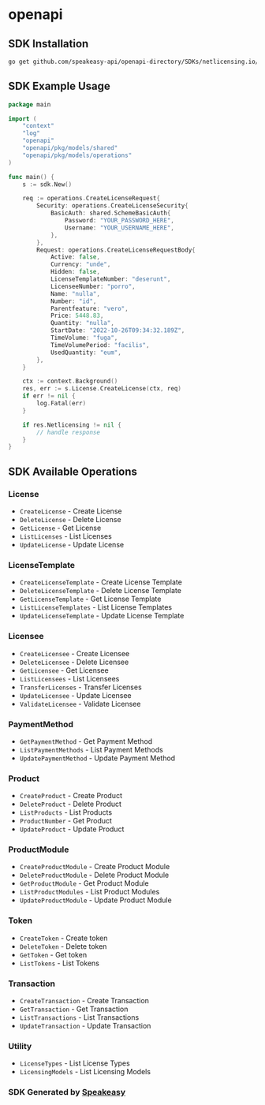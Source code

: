 # openapi

<!-- Start SDK Installation -->
## SDK Installation

```bash
go get github.com/speakeasy-api/openapi-directory/SDKs/netlicensing.io/2.x/go
```
<!-- End SDK Installation -->

## SDK Example Usage
<!-- Start SDK Example Usage -->
```go
package main

import (
    "context"
    "log"
    "openapi"
    "openapi/pkg/models/shared"
    "openapi/pkg/models/operations"
)

func main() {
    s := sdk.New()

    req := operations.CreateLicenseRequest{
        Security: operations.CreateLicenseSecurity{
            BasicAuth: shared.SchemeBasicAuth{
                Password: "YOUR_PASSWORD_HERE",
                Username: "YOUR_USERNAME_HERE",
            },
        },
        Request: operations.CreateLicenseRequestBody{
            Active: false,
            Currency: "unde",
            Hidden: false,
            LicenseTemplateNumber: "deserunt",
            LicenseeNumber: "porro",
            Name: "nulla",
            Number: "id",
            Parentfeature: "vero",
            Price: 5448.83,
            Quantity: "nulla",
            StartDate: "2022-10-26T09:34:32.189Z",
            TimeVolume: "fuga",
            TimeVolumePeriod: "facilis",
            UsedQuantity: "eum",
        },
    }

    ctx := context.Background()
    res, err := s.License.CreateLicense(ctx, req)
    if err != nil {
        log.Fatal(err)
    }

    if res.Netlicensing != nil {
        // handle response
    }
}
```
<!-- End SDK Example Usage -->

<!-- Start SDK Available Operations -->
## SDK Available Operations


### License

* `CreateLicense` - Create License
* `DeleteLicense` - Delete License
* `GetLicense` - Get License
* `ListLicenses` - List Licenses
* `UpdateLicense` - Update License

### LicenseTemplate

* `CreateLicenseTemplate` - Create License Template
* `DeleteLicenseTemplate` - Delete License Template
* `GetLicenseTemplate` - Get License Template
* `ListLicenseTemplates` - List License Templates
* `UpdateLicenseTemplate` - Update License Template

### Licensee

* `CreateLicensee` - Create Licensee
* `DeleteLicensee` - Delete Licensee
* `GetLicensee` - Get Licensee
* `ListLicensees` - List Licensees
* `TransferLicenses` - Transfer Licenses
* `UpdateLicensee` - Update Licensee
* `ValidateLicensee` - Validate Licensee

### PaymentMethod

* `GetPaymentMethod` - Get Payment Method
* `ListPaymentMethods` - List Payment Methods
* `UpdatePaymentMethod` - Update Payment Method

### Product

* `CreateProduct` - Create Product
* `DeleteProduct` - Delete Product
* `ListProducts` - List Products
* `ProductNumber` - Get Product
* `UpdateProduct` - Update Product

### ProductModule

* `CreateProductModule` - Create Product Module
* `DeleteProductModule` - Delete Product Module
* `GetProductModule` - Get Product Module
* `ListProductModules` - List Product Modules
* `UpdateProductModule` - Update Product Module

### Token

* `CreateToken` - Create token
* `DeleteToken` - Delete token
* `GetToken` - Get token
* `ListTokens` - List Tokens

### Transaction

* `CreateTransaction` - Create Transaction
* `GetTransaction` - Get Transaction 
* `ListTransactions` - List Transactions
* `UpdateTransaction` - Update Transaction

### Utility

* `LicenseTypes` - List License Types
* `LicensingModels` - List Licensing Models
<!-- End SDK Available Operations -->

### SDK Generated by [Speakeasy](https://docs.speakeasyapi.dev/docs/using-speakeasy/client-sdks)
